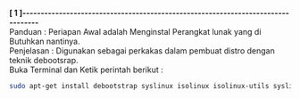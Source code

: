 **[ 1 ]---------------------------------------------------------------------------------**  
Panduan      : Periapan Awal adalah Menginstal Perangkat lunak yang di Butuhkan nantinya.  
Penjelasan   : Digunakan sebagai perkakas dalam pembuat distro dengan teknik debootsrap.  
Buka Terminal dan Ketik perintah berikut :  
```bash
sudo apt-get install debootstrap syslinux isolinux isolinux-utils syslinux-utils squashfs-tools genisoimage memtest86+ rsync -y
```
